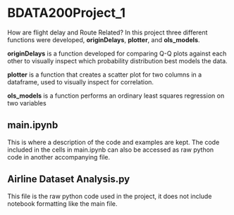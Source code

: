 # BDATA200Project_1
How are flight delay and Route Related? 
In this project three different functions were developed, **originDelays**, **plotter**, and **ols_models**.

**originDelays** is a function developed for comparing Q-Q plots against each other to visually inspect
which probability distribution best models the data.

**plotter** is a function that creates a scatter plot for two columns in a dataframe, used to visually inspect for correlation.

**ols_models** is a function performs an ordinary least squares regression on two variables


## main.ipynb
This is where a description of the code and examples are kept. The code included in the cells in main.ipynb can also be accessed as raw python code 
in another accompanying file.

## Airline Dataset Analysis.py
This file is the raw python code used in the project, it does not include notebook formatting like the main file.
